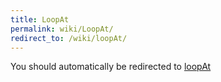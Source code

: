 ```yaml
---
title: LoopAt
permalink: wiki/LoopAt/
redirect_to: /wiki/loopAt/
---
```


You should automatically be redirected to [loopAt](/wiki/loopAt/)
